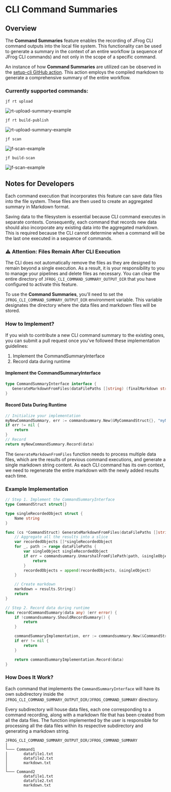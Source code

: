 # CLI Command Summaries

## Overview

The **Command Summaries** feature enables the recording of JFrog CLI command outputs into the local file system.
This functionality can be used to generate a summary in the context of an entire workflow
(a sequence of JFrog CLI commands) and not only in the scope of a specific command.

An instance of how **Command Summaries** are utilized can be observed in the [setup-cli GitHub action](https://github.com/jfrog/setup-jfrog-cli/blob/master/README.md#JFrog-Job-Summary).
This action employs the compiled markdown to generate a comprehensive summary of the entire workflow.

### Currently supported commands:
`jf rt upload`

![rt-upload-summary-example](../.gitbook/assets/rt-upload-summary.png)


`jf rt build-publish`

![rt-upload-summary-example](../.gitbook/assets/build-info-summary.png)


`jf scan `

![jf-scan-example](../.gitbook/assets/jf-scan-summary.png)


`jf build-scan `

![jf-scan-example](../.gitbook/assets/jf-build-scan-summary.png)


## Notes for Developers 

Each command execution that incorporates this feature can save data files into the file system.
These files are then used to create an aggregated summary in Markdown format.

Saving data to the filesystem is essential because CLI command executes in separate contexts.
Consequently, each command that records new data should also incorporate any existing data into the aggregated markdown.
This is required because the CLI cannot determine when a command will be the last one executed in a sequence of commands.

###  ⚠️ Attention: Files Remain After CLI Execution
The CLI does not automatically remove the files as they are designed to remain beyond a single execution.
As a result, it is your responsibility to you to manage your pipelines and delete files as necessary.
You can clear the entire directory
of `JFROG_CLI_COMMAND_SUMMARY_OUTPUT_DIR` that you have configured to activate this feature.


To use the **Command Summaries**, you'll need to set the `JFROG_CLI_COMMAND_SUMMARY_OUTPUT_DIR` environment variable.
This variable designates the directory where the data files and markdown files will be stored.


### How to Implement? 

If you wish to contribute a new CLI command summary to the existing ones,
you can submit a pull request once you've followed these implementation guidelines:


1. Implement the CommandSummaryInterface
2. Record data during runtime

#### Implement the CommandSummaryInterface
 ```go
type CommandSummaryInterface interface {
	GenerateMarkdownFromFiles(dataFilePaths []string) (finalMarkdown string, err error)
}
 ```

#### Record Data During Runtime
```go
// Initialize your implementation
myNewCommandSummary, err := commandsummary.New(&MyCommandStruct{}, "myNewCommandSummary")
if err != nil {
    return
}
// Record
return myNewCommandSummary.Record(data)
 ```

The `GenerateMarkdownFromFiles` function needs to process multiple data files, which are the results of previous command executions, and generate a single markdown string content. As each CLI command has its own context, we need to regenerate the entire markdown with the newly added results each time.

### Example Implementation


```go
// Step 1. Implement the CommandSummaryInterface
type CommandStruct struct{}

type singleRecordedObject struct {
	Name string
}

func (cs *CommandStruct) GenerateMarkdownFromFiles(dataFilePaths []string) (markdown string, err error) {
	// Aggregate all the results into a slice
	var recordedObjects []*singleRecordedObject
	for _, path := range dataFilePaths {
		var singleObject singleRecordedObject
		if err = commandsummary.UnmarshalFromFilePath(path, &singleObject); err != nil {
			return
		}
		recordedObjects = append(recordedObjects, &singleObject)
	}

	// Create markdown
	markdown = results.String()
	return
}

// Step 2. Record data during runtime
func recordCommandSummary(data any) (err error) {
	if !commandsummary.ShouldRecordSummary() {
		return
	}

	commandSummaryImplementation, err := commandsummary.New(&CommandStruct{}, "CommandName")
	if err != nil {
		return
	}

	return commandSummaryImplementation.Record(data)
}

 ```

### How Does It Work? 

Each command that implements the `CommandSummaryInterface` will have its own subdirectory inside the `JFROG_CLI_COMMAND_SUMMARY_OUTPUT_DIR/JFROG_COMMAND_SUMMARY` directory.

Every subdirectory will house data files, each one corresponding to a command recording,
along with a markdown file that has been created from all the data files.
The function implemented by the user is responsible
for processing all the data files within its respective subdirectory and generating a markdown string.

```
JFROG_CLI_COMMAND_SUMMARY_OUTPUT_DIR/JFROG_COMMAND_SUMMARY  
│
└─── Command1
│       datafile1.txt
│       datafile2.txt
│       markdown.txt
│   
└─── Command2
        datafile1.txt
        datafile2.txt
        markdown.txt
```
